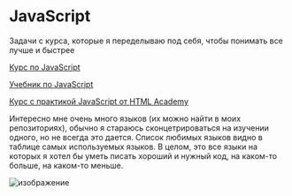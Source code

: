 # JavaScript
Задачи с курса, которые я переделываю под себя, чтобы понимать все лучше и быстрее

[Курс по JavaScript](https://stepik.org/course/13929)

[Учебник по JavaScript](https://learn.javascript.ru)

[Курс с практикой JavaScript от HTML Academy](https://htmlacademy.ru/courses/343)

Интересно мне очень много языков (их можно найти в моих репозиториях), обычно я стараюсь сконцетрироваться на изучении одного, но не всегда это дается. 
Список любимых языков видно в таблице самых используемых языков. В целом, это все языки на которых я хотел бы уметь писать хороший и нужный код, на каком-то больше, на каком-то меньше.

![изображение](https://user-images.githubusercontent.com/88831850/137014123-f308afc1-a784-410d-99ae-78ccdbf9e00b.png)
